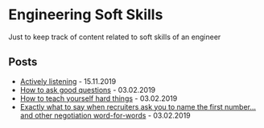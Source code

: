 # Engineering Soft Skills 

Just to keep track of content related to soft skills of an engineer

## Posts

- [Actively listening](https://larahogan.me/blog/actively-listening/) - 15.11.2019
- [How to ask good questions](https://jvns.ca/blog/good-questions/) - 03.02.2019
- [How to teach yourself hard things](https://jvns.ca/blog/2018/09/01/learning-skills-you-can-practice) - 03.02.2019
- [Exactly what to say when recruiters ask you to name the first number… and other negotiation word-for-words](http://blog.interviewing.io/exactly-what-to-say-when-recruiters-ask-you-to-name-the-first-number/) - 03.02.2019
